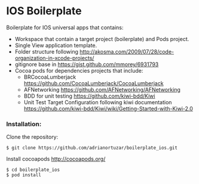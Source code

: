 IOS Boilerplate
===============

Boilerplate for IOS universal apps that contains:

- Workspace that contain a target project (boilerplate) and Pods project.
- Single View application template.
- Folder structure following http://akosma.com/2009/07/28/code-organization-in-xcode-projects/
- gitignore base in https://gist.github.com/mmorey/6931793
- Cocoa pods for dependencies projects that include:
  - BRCocoaLumberjack https://github.com/CocoaLumberjack/CocoaLumberjack
  - AFNetworking https://github.com/AFNetworking/AFNetworking
  - BDD for unit testing https://github.com/kiwi-bdd/Kiwi
  - Unit Test Target Configuration following kiwi documentation https://github.com/kiwi-bdd/Kiwi/wiki/Getting-Started-with-Kiwi-2.0

### Installation:

Clone the repository:

    $ git clone https://github.com/adrianortuzar/boilerplate_ios.git

Install cocoapods http://cocoapods.org/

    $ cd boilerplate_ios
    $ pod install
